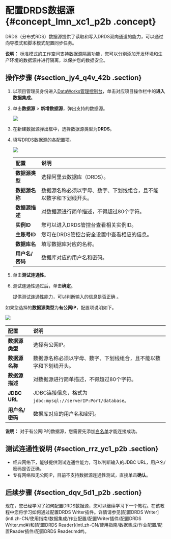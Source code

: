 # 配置DRDS数据源 {#concept_lmn_xc1_p2b .concept}

DRDS（分布式RDS）数据源提供了读取和写入DRDS双向通道的能力，可以通过向导模式和脚本模式配置同步任务。

**说明：** 标准模式的工作空间支持[数据源隔离](intl.zh-CN/使用指南/数据集成/数据源配置/数据源隔离.md#)功能，您可以分别添加开发环境和生产环境的数据源并进行隔离，以保护您的数据安全。

## 操作步骤 {#section_jy4_q4v_42b .section}

1.  以项目管理员身份进入[DataWorks管理控制台](https://workbench.data.aliyun.com/console)，单击对应项目操作栏中的**进入数据集成**。
2.  单击**数据源** \> **新增数据源**，弹出支持的数据源。

    ![](http://static-aliyun-doc.oss-cn-hangzhou.aliyuncs.com/assets/img/16200/15532346377532_zh-CN.png)

3.  在新建数据源弹出框中，选择数据源类型为**DRDS**。
4.  填写DRDS数据源的各配置项。

    ![](http://static-aliyun-doc.oss-cn-hangzhou.aliyuncs.com/assets/img/16200/15532346377533_zh-CN.png)

    |配置|说明|
    |:-|:-|
    |**数据源类型**|选择阿里云数据库（DRDS）。|
    |**数据源名称**|数据源名称必须以字母、数字、下划线组合，且不能以数字和下划线开头。|
    |**数据源描述**|对数据源进行简单描述，不得超过80个字符。|
    |**实例ID**|您可以进入DRDS管控台查看相关实例ID。|
    |**主账号ID**|您可在DRDS管控台安全设置中查看相应的信息。|
    |**数据库名**|填写数据库对应的名称。|
    |**用户名/密码**|数据库对应的用户名和密码。|

5.  单击**测试连通性**。
6.  测试连通性通过后，单击**确定**。

    提供测试连通性能力，可以判断输入的信息是否正确 。


如果您选择的**数据源类型**为**有公网IP**，配置项说明如下。

![](images/32117_zh-CN.jpeg)

|配置|说明|
|:-|:-|
|**数据源类型**|选择有公网IP。|
|**数据源名称**|数据源名称必须以字母、数字、下划线组合，且不能以数字和下划线开头。|
|**数据源描述**|对数据源进行简单描述，不得超过80个字符。|
|**JDBC URL**|JDBC连接信息，格式为`jdbc:mysql://serverIP:Port/database`。|
|**用户名/密码**|数据库对应的用户名和密码。|

**说明：** 对于有公网IP的数据源，您需要先添加[白名单](intl.zh-CN/使用指南/数据集成/常见配置/添加白名单.md#)才能连接成功。

## 测试连通性说明 {#section_rrz_yc1_p2b .section}

-   经典网络下，能够提供测试连通性能力，可以判断输入的JDBC URL，用户名/密码是否正确。
-   专有网络和无公网IP，目前不支持数据源连通性测试，直接单击**确认**。

## 后续步骤 {#section_dqv_5d1_p2b .section}

现在，您已经学习了如何配置DRDS数据源，您可以继续学习下一个教程。在该教程中您将学习如何通过配置DRDS Writer插件。详情请参见[配置DRDS Writer](intl.zh-CN/使用指南/数据集成/作业配置/配置Writer插件/配置DRDS Writer.md#)和[配置DRDS Reader](intl.zh-CN/使用指南/数据集成/作业配置/配置Reader插件/配置DRDS Reader.md#)。

